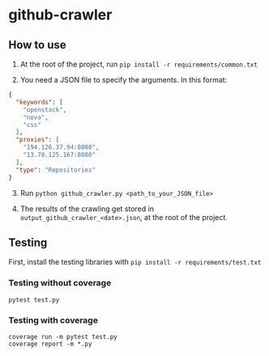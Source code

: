 # github-crawler

## How to use

1.  At the root of the project, run `pip install -r requirements/common.txt`


2.  You need a JSON file to specify the arguments. In this format:
```json
{
  "keywords": [
    "openstack",
    "nova",
    "css"
  ],
  "proxies": [
    "194.126.37.94:8080",
    "13.78.125.167:8080"
  ],
  "type": "Repositories"
}
```


3. Run `python github_crawler.py <path_to_your_JSON_file>`


4. The results of the crawling get stored in `output_github_crawler_<date>.json`, at the root of the project.

## Testing

First, install the testing libraries with `pip install -r requirements/test.txt`

### Testing without coverage

```shell
pytest test.py
```

### Testing with coverage

```shell
coverage run -m pytest test.py
coverage report -m *.py
```
